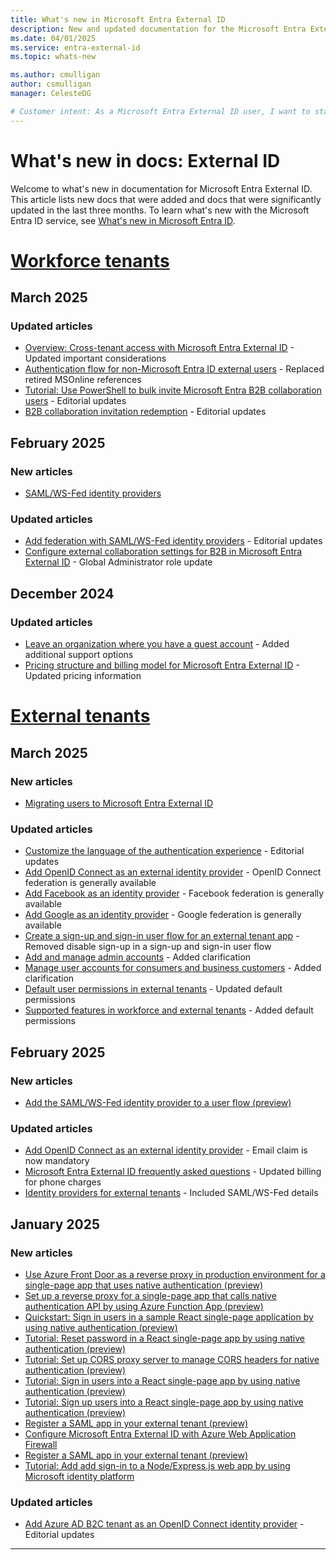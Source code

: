 ```yaml
---
title: What's new in Microsoft Entra External ID
description: New and updated documentation for the Microsoft Entra External ID.
ms.date: 04/01/2025
ms.service: entra-external-id
ms.topic: whats-new

ms.author: cmulligan
author: csmulligan
manager: CelesteDG

# Customer intent: As a Microsoft Entra External ID user, I want to stay updated on the new documentation and significant updates, so that I can stay informed about the changes and improvements in the service.
---
```


# What's new in docs: External ID

Welcome to what's new in documentation for Microsoft Entra External ID. This article lists new docs that were added and docs that were significantly updated in the last three months. To learn what's new with the Microsoft Entra ID service, see [What's new in Microsoft Entra ID](~/fundamentals/whats-new.md).

# [Workforce tenants](#tab/workforce-tenants)

## March 2025

### Updated articles

- [Overview: Cross-tenant access with Microsoft Entra External ID](cross-tenant-access-overview.md) - Updated important considerations
- [Authentication flow for non-Microsoft Entra ID external users](authentication-conditional-access.md) - Replaced retired MSOnline references 
- [Tutorial: Use PowerShell to bulk invite Microsoft Entra B2B collaboration users](bulk-invite-powershell.md) - Editorial updates
- [B2B collaboration invitation redemption](redemption-experience.md) - Editorial updates

## February 2025

### New articles

- [SAML/WS-Fed identity providers](direct-federation-overview.md)

### Updated articles

- [Add federation with SAML/WS-Fed identity providers](direct-federation.md) - Editorial updates
- [Configure external collaboration settings for B2B in Microsoft Entra External ID](external-collaboration-settings-configure.md) - Global Administrator role update

## December 2024

### Updated articles

- [Leave an organization where you have a guest account](leave-the-organization.md) - Added additional support options
- [Pricing structure and billing model for Microsoft Entra External ID](external-identities-pricing.md) - Updated pricing information

# [External tenants](#tab/external-tenants)

## March 2025

### New articles

- [Migrating users to Microsoft Entra External ID](how-to-migrate-users.md)

### Updated articles

- [Customize the language of the authentication experience](how-to-customize-languages-customers.md) - Editorial updates
- [Add OpenID Connect as an external identity provider](how-to-custom-oidc-federation-customers.md) - OpenID Connect federation is generally available
- [Add Facebook as an identity provider](how-to-facebook-federation-customers.md) - Facebook federation is generally available
- [Add Google as an identity provider](how-to-google-federation-customers.md) - Google federation is generally available
- [Create a sign-up and sign-in user flow for an external tenant app](how-to-user-flow-sign-up-sign-in-customers.md) - Removed disable sign-up in a sign-up and sign-in user flow
- [Add and manage admin accounts](how-to-manage-admin-accounts.md) - Added clarification
- [Manage user accounts for consumers and business customers](how-to-manage-customer-accounts.md) - Added clarification
- [Default user permissions in external tenants](reference-user-permissions.md) - Updated default permissions
- [Supported features in workforce and external tenants](concept-supported-features-customers.md) - Added default permissions

## February 2025

### New articles

- [Add the SAML/WS-Fed identity provider to a user flow (preview)](how-to-saml-ws-federation-self-service-sign-up.md)

### Updated articles

- [Add OpenID Connect as an external identity provider](how-to-custom-oidc-federation-customers.md) - Email claim is now mandatory
- [Microsoft Entra External ID frequently asked questions](faq-customers.md) - Updated billing for phone charges
- [Identity providers for external tenants](concept-authentication-methods-customers.md) - Included SAML/WS-Fed details

## January 2025

### New articles

- [Use Azure Front Door as a reverse proxy in production environment for a single-page app that uses native authentication (preview)](how-to-native-authentication-cors-solution-production-environment.md)
- [Set up a reverse proxy for a single-page app that calls native authentication API by using Azure Function App (preview)](how-to-native-authentication-cors-solution-test-environment.md)
- [Quickstart: Sign in users in a sample React single-page application by using native authentication (preview)](quickstart-native-authentication-single-page-app-react-sign-in.md)
- [Tutorial: Reset password in a React single-page app by using native authentication (preview)](tutorial-native-authentication-single-page-app-react-reset-password.md)
- [Tutorial: Set up CORS proxy server to manage CORS headers for native authentication (preview)](tutorial-native-authentication-single-page-app-react-set-up-local-cors.md)
- [Tutorial: Sign in users into a React single-page app by using native authentication (preview)](tutorial-native-authentication-single-page-app-react-sign-in.md)
- [Tutorial: Sign up users into a React single-page app by using native authentication (preview)](tutorial-native-authentication-single-page-app-react-sign-up.md)
- [Register a SAML app in your external tenant (preview)](how-to-register-saml-app.md)
- [Configure Microsoft Entra External ID with Azure Web Application Firewall](tutorial-configure-external-id-web-app-firewall.md)
- [Register a SAML app in your external tenant (preview)](tutorial-web-app-node-sign-in-sign-out.md)
- [Tutorial: Add add sign-in to a Node/Express.js web app by using Microsoft identity platform](how-to-register-saml-app.md)

### Updated articles

- [Add Azure AD B2C tenant as an OpenID Connect identity provider](how-to-b2c-federation-customers.md) - Editorial updates

---